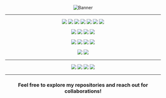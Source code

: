 <div align="center">

![Banner](Banner.gif)

</div>

---

<p align="center">
  <img src="https://img.shields.io/badge/Python-3776AB?style=for-the-badge&logo=python&logoColor=white"/>
  <img src="https://img.shields.io/badge/Svelte-FF3E00?style=for-the-badge&logo=svelte&logoColor=white"/>
  <img src="https://img.shields.io/badge/TypeScript-3178C6?style=for-the-badge&logo=typescript&logoColor=white"/>
  <img src="https://img.shields.io/badge/JavaScript-F7DF1E?style=for-the-badge&logo=javascript&logoColor=black"/>
  <img src="https://img.shields.io/badge/HTML5-E34F26?style=for-the-badge&logo=html5&logoColor=white"/>
  <img src="https://img.shields.io/badge/CSS3-1572B6?style=for-the-badge&logo=css3&logoColor=white"/>
  <img src="https://img.shields.io/badge/Bash-4EAA25?style=for-the-badge&logo=gnubash&logoColor=white"/>
</p>

<p align="center">
  <img src="https://img.shields.io/badge/Adobe%20Photoshop-31A8FF?style=for-the-badge&logo=adobephotoshop&logoColor=white"/>
  <img src="https://img.shields.io/badge/Adobe%20Illustrator-FF9A00?style=for-the-badge&logo=adobeillustrator&logoColor=white"/>
  <img src="https://img.shields.io/badge/Figma-F24E1E?style=for-the-badge&logo=figma&logoColor=white"/>
  <img src="https://img.shields.io/badge/Adobe%20InDesign-FF3366?style=for-the-badge&logo=adobeindesign&logoColor=white"/>
</p>

<p align="center">
  <img src="https://img.shields.io/badge/German-000000?style=for-the-badge&logo=deutschebank&logoColor=white"/> 
  <img src="https://img.shields.io/badge/Russian-000000?style=for-the-badge&logo=rss&logoColor=white"/>
  <img src="https://img.shields.io/badge/English-000000?style=for-the-badge&logo=americanexpress&logoColor=white"/>
  <img src="https://img.shields.io/badge/Japanese-000000?style=for-the-badge&logo=duolingo&logoColor=white"/>
</p>

<p align="center">
  <img src="https://img.shields.io/badge/DO--178C%20Certification-FF0000?style=for-the-badge&logo=drone&logoColor=white"/>
  <img src="https://img.shields.io/badge/A1/A3%20Drone%20Pilot%20License-FF0000?style=for-the-badge&logo=drone&logoColor=white"/>
</p>

---

<p align="center">
  <a href="http://sputnix.me"><img src="https://img.shields.io/badge/Website-000000?style=for-the-badge&logo=googlechrome&logoColor=white"/></a>
  <a href="https://www.linkedin.com/in/nikita-friesen"><img src="https://img.shields.io/badge/LinkedIn-0A66C2?style=for-the-badge&logo=linkedin&logoColor=white"/></a>
  <a href="https://github.com/Gitkubikon"><img src="https://img.shields.io/badge/GitHub-181717?style=for-the-badge&logo=github&logoColor=white"/></a>
  <a href="mailto:nikitafriesen74@gmail.com"><img src="https://img.shields.io/badge/Email-D14836?style=for-the-badge&logo=gmail&logoColor=white"/></a>
</p>

---

<div align="center">
  
### Feel free to explore my repositories and reach out for collaborations!

</div>

